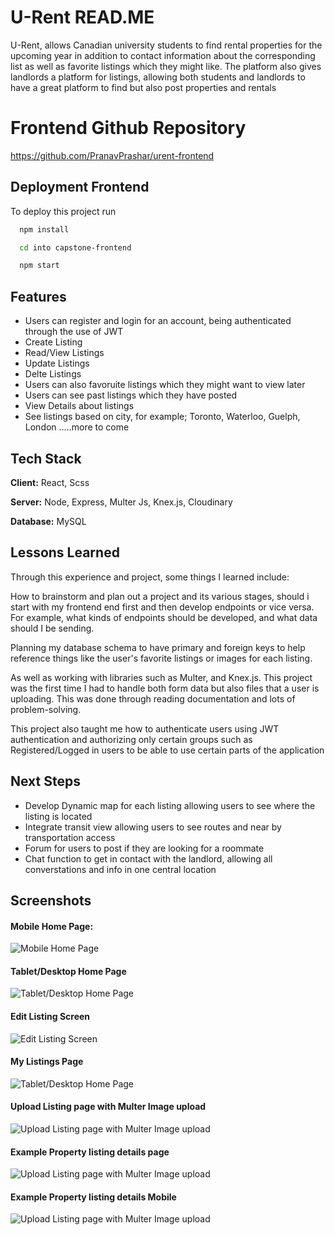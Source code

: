 
# U-Rent READ.ME

U-Rent, allows Canadian university students to find rental properties for the upcoming year in 
addition to contact information about the corresponding list as well as favorite listings which they might like. 
The platform also gives landlords a platform for listings, allowing both students and landlords to have a great 
platform to find but also post properties and rentals

# Frontend Github Repository

https://github.com/PranavPrashar/urent-frontend




## Deployment Frontend

To deploy this project run

```bash
  npm install
```

```bash
  cd into capstone-frontend
```
```bash
  npm start
```


## Features

- Users can register and login for an account, being authenticated through the use of JWT
- Create Listing
- Read/View Listings
- Update Listings
- Delte Listings
- Users can also favoruite listings which they might want to view later
- Users can see past listings which they have posted 
- View Details about listings
- See listings based on city, for example; Toronto, Waterloo, Guelph, London .....more to come



## Tech Stack

**Client:** React, Scss

**Server:** Node, Express, Multer Js, Knex.js, Cloudinary

**Database:** MySQL


## Lessons Learned

Through this experience and project, some things I learned include:

How to brainstorm and plan out a project and its various stages, should i start with my frontend end first and then develop endpoints or vice versa. For example, what kinds of endpoints should be developed, and what data should I be sending. 

Planning my database schema to have primary and foreign keys to help reference things like the user's favorite listings or images for each listing. 

As well as working with libraries such as Multer, and Knex.js. This project was the first time I had to handle both form data but also files that a user is uploading. This was done through reading documentation and lots of problem-solving. 

This project also taught me how to authenticate users using JWT authentication and authorizing only certain groups such as Registered/Logged in users to be able to use certain parts of the application 

## Next Steps
- Develop Dynamic map for each listing allowing users to see where the listing is located
- Integrate transit view allowing users to see routes and near by transportation access
- Forum for users to post if they are looking for a roommate 
- Chat function to get in contact with the landlord, allowing all converstations and info in one central location

## Screenshots
#### Mobile Home Page:
![Mobile Home Page](https://i.imgur.com/PFAcEQ7.png)
#### Tablet/Desktop Home Page
![Tablet/Desktop Home Page](https://i.imgur.com/xiO1L6z.png)


#### Edit Listing Screen
![Edit Listing Screen](https://i.imgur.com/tt3H4iS.png)
#### My Listings Page
![Tablet/Desktop Home Page](https://i.imgur.com/zgq7wp2.png)
#### Upload Listing page with Multer Image upload
![Upload Listing page with Multer Image upload](https://i.imgur.com/j0nv3ei.png)
#### Example Property listing details page
![Upload Listing page with Multer Image upload](https://i.imgur.com/KcGEkQS.png)


#### Example Property listing details Mobile
![Upload Listing page with Multer Image upload](https://i.imgur.com/dcDd0at.png)





